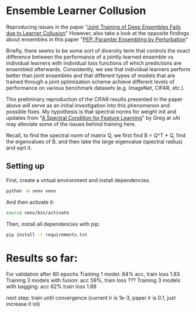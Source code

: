 # Ensemble Learner Collusion

Reproducing issues in the paper "[Joint Training of Deep Ensembles Fails due to Learner Collusion](https://arxiv.org/abs/2301.11323)" However, also take a look at the opposite findings about ensembles in this paper "[PEP: Paramter Ensembling by Perturbation](https://proceedings.neurips.cc/paper_files/paper/2020/file/652c208b21f13f6e995bfc1154a1a2e5-Paper.pdf)"

Briefly, there seems to be some sort of diversity term that controls the exact difference between the performance of a jointly learned ensemble vs individual learners with individual loss functions of which predictions are ensembled afterwards. Consistently, we see that individual learners perform better than joint ensembles and that different types of models that are trained through a joint optimization scheme achieve different levels of performance on various benchmark datasets (e.g. ImageNet, CIFAR, etc.). 

This preliminary reproduction of the CIFAR results presented in the paper above will serve as an initial investigation into this phenomenon and possible fixes. My hypothesis is that spectral norms for weight init and updates from "[A Spectral Condition for Feature Learning](https://arxiv.org/abs/2310.17813)" by Greg at xAI may alleviate some of the issues behind training here.

Recall, to find the spectral norm of matrix Q, we first find B = Q^T * Q, find the eigenvalues of B, and then take the large eigenvalue (spectral radius) and sqrt it. 

## Setting up

First, create a virtual environment and install dependencies. 
```bash 
python -m venv venv
```

And then activate it: 
```bash 
source venv/bin/activate
```

Then, install all dependencies with pip: 
```bash 
pip install -r requirements.txt
```

# Results so far: 
For validation after 80 epochs
Training 1 model: 64% acc, train loss 1.83
Training 3 models with fusion: acc 59%, train loss ???
Training 3 models with bagging: acc 62% train loss 1.88

next step: train until convergence (current lr is 1e-3, paper lr is 0.1, just increase it lol)